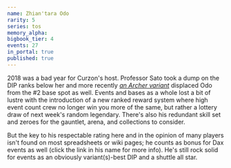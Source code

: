```yaml
---
name: Zhian'tara Odo
rarity: 5
series: tos
memory_alpha:
bigbook_tier: 4
events: 27
in_portal: true
published: true
---
```


2018 was a bad year for Curzon's host. Professor Sato took a dump on the DIP ranks below her and more recently [_an Archer variant_](https://stt.wiki/wiki/Humbled_Archer) displaced Odo from the #2 base spot as well. Events and bases as a whole lost a bit of lustre with the introduction of a new ranked reward system where high event count crew no longer win you more of the same, but rather a lottery draw of next week's random legendary. There's also his redundant skill set and zeroes for the gauntlet, arena, and collections to consider.

But the key to his respectable rating here and in the opinion of many players isn't found on most spreadsheets or wiki pages; he counts as bonus for Dax events as well (click the link in his name for more info). He's still rock solid for events as an obviously variant(s)-best DIP and a shuttle all star.
